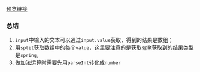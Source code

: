 [预览链接]()
### 总结
1. `input`中输入的文本可以通过`input.value`获取，得到的结果是数组；
2. 用`split`获取数组中的每个`value`，这里要注意的是获取split获取到的结果类型是`spring`，
3. 做加法运算时需要先用`parseInt`转化成`number`